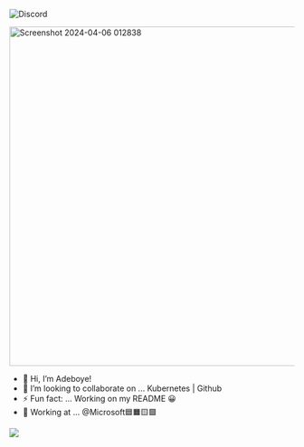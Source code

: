 ![Discord](https://img.shields.io/discord/1200102601451114547?logo=github&labelColor=blue)

<img width="600" alt="Screenshot 2024-04-06 012838" src="https://github.com/fadarboye/fadarboye/assets/130584349/0047c860-9689-49fb-9d77-2090d15199aa">

- 👋 Hi, I’m Adeboye!
- 💜 I’m looking to collaborate on ... Kubernetes | Github 
- ⚡ Fun fact: ... Working on my README 😀
- 🏬 Working at ... @Microsoft🟦🟧🟨🟩
 

<a href="https://www.linkedin.com/in/adeboye-famurewa-700b9426/"><img src="https://img.shields.io/badge/LinkedIn-0077B5?style=for-the-badge&logo=linkedin&logoColor=white"></a>  



<!---
fadarboye/fadarboye is a ✨ special ✨ repository because its `README.md` (this file) appears on your GitHub profile.
You can click the Preview link to take a look at your changes.
--->
